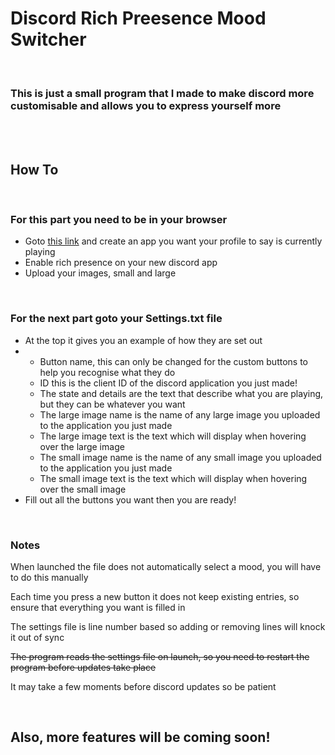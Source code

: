 <h1>Discord Rich Preesence Mood Switcher</h1>
<br>
<h3>This is just a small program that I made to make discord more customisable and allows you to express yourself more</h3>
<br>
<br>
<h2>How To</h2>
<br>
<h3>For this part you need to be in your browser</h3>
<ul>
<li>Goto <a href="https://discordapp.com/developers/applications/me/">this link</a> and create an app you want your profile to say is currently playing</li>
<li>Enable rich presence on your new discord app</li>
<li>Upload your images, small and large</li>
</ul>
<br>
<h3>For the next part goto your Settings.txt file</h3>
<ul>
<li>At the top it gives you an example of how they are set out</li>
<li><ul><li>Button name, this can only be changed for the custom buttons to help you recognise what they do</li><li>ID this is the client ID of the discord application you just made!</li><li>The state and details are the text that describe what you are playing, but they can be whatever you want</li><li>The large image name is the name of any large image you uploaded to the application you just made</li><li>The large image text is the text which will display when hovering over the large image</li><li>The small image name is the name of any small image you uploaded to the application you just made</li><li>The small image text is the text which will display when hovering over the small image</li></ul></li>
<li>Fill out all the buttons you want then you are ready!</li>
</ul>
<br>
<h3>Notes</h3>
<p>When launched the file does not automatically select a mood, you will have to do this manually</p>
<p>Each time you press a new button it does not keep existing entries, so ensure that everything you want is filled in</p>
<p>The settings file is line number based so adding or removing lines will knock it out of sync</p>
<p><s>The program reads the settings file on launch, so you need to restart the program before updates take place</s></p>
<p>It may take a few moments before discord updates so be patient</p>
<br>
<h2>Also, more features will be coming soon!</h2>